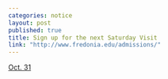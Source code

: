 ```yaml
---
categories: notice
layout: post
published: true
title: Sign up for the next Saturday Visit
link: "http://www.fredonia.edu/admissions/"
---
```










 [Oct. 31](http://www.fredonia.edu/admissions/)
